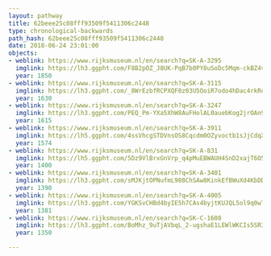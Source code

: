 ```yaml
---
layout: pathway
title: 62beee25c08fff93509f5411306c2448
type: chronological-backwards
path_hash: 62beee25c08fff93509f5411306c2448
date: 2018-06-24 23:01:00
objects:
- weblink: https://www.rijksmuseum.nl/en/search?q=SK-A-3295
  imglink: https://lh3.ggpht.com/F8B2pOZ_J8UK-PqB7b0PY8uSoDc5Mqm-ckBZ4vjN2zW5AKCuKVSSKyQdaow0jRXXTKJ1w_V2zWvjbP497KefqGVOSiss=s200
  year: 1850
- weblink: https://www.rijksmuseum.nl/en/search?q=SK-A-3115
  imglink: https://lh3.ggpht.com/_8WrEzbfRCPXQF0z03U5OoiR7odo4hDac4rkReNl35Cf17U-IXbuX9-U_GgNzZ0u79vDZ6iSgS7MrBaGjSzkBzVGg-U=s200
  year: 1630
- weblink: https://www.rijksmuseum.nl/en/search?q=SK-A-3247
  imglink: https://lh3.ggpht.com/PEQ_Pm-YXa5XhW8AuFHolAL0auebKog2jrOAn9rHj5CHjpWZGJcD3UIvFIit5rJ0S4XkDrJK4kZJiJlM7yXyFFNwZzM=s200
  year: 1615
- weblink: https://www.rijksmuseum.nl/en/search?q=SK-A-3911
  imglink: https://lh5.ggpht.com/4ssVhcgSTDVnsOS8Cqcdm0OZyvoctb1sJjCdqX3Kw3H7PHFff0zj1nUDl7ZpWR95HG8JiHK_agpbOMwHTnP0A3IIqA=s200
  year: 1574
- weblink: https://www.rijksmuseum.nl/en/search?q=SK-A-831
  imglink: https://lh5.ggpht.com/5Dz9VlBrxGnVrp_q4pMuEBWAUH4SnD2xajT6O5FBXQhUIYARgn7w-Mec9HkDcuEtazi9XkYk25VgvHJ9x-I4UyBAIyPQ=s200
  year: 1400
- weblink: https://www.rijksmuseum.nl/en/search?q=SK-A-3401
  imglink: https://lh3.ggpht.com/sMJKjtOPNufmL908ChSAw8KinkEfBWuXd4KbDDub89dwSgyRwQoc4919vV7z-cY6_jXU1Etf9WYX5xGpf882zVK7IQMS=s200
  year: 1390
- weblink: https://www.rijksmuseum.nl/en/search?q=SK-A-4005
  imglink: https://lh3.ggpht.com/YGKSvCHBd4byIE5h7CAs4byjtKUJQL5ol9q0wTh5z-11Fa1sAq4J98TW1ME65EweabgxDwkbsnKQmcdKpX8CW8sxow=s200
  year: 1381
- weblink: https://www.rijksmuseum.nl/en/search?q=SK-C-1608
  imglink: https://lh3.ggpht.com/BoMhz_9uTjAVbqL_2-ugshaE1LEWlWKCIs5SR37P3-FD80I9HarhJAXX6c9AEbrEr-zWd2JFJ9TMEpuC-xX3hG88fv0=s200
  year: 1350

---
```

